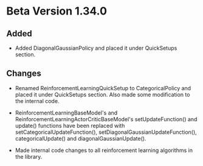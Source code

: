 # Beta Version 1.34.0

## Added

* Added DiagonalGaussianPolicy and placed it under QuickSetups section.

## Changes

* Renamed ReinforcementLearningQuickSetup to CategoricalPolicy and placed it under QuickSetups section. Also made some modification to the internal code.

* ReinforcementLearningBaseModel's and ReinforcementLearningActorCriticBaseModel's setUpdateFunction() and update() functions have been replaced with setCategoricalUpdateFunction(), setDiagonalGaussianUpdateFunction(), categoricalUpdate() and diagonalGaussianUpdate().

* Made internal code changes to all reinforcement learning algorithms in the library.
